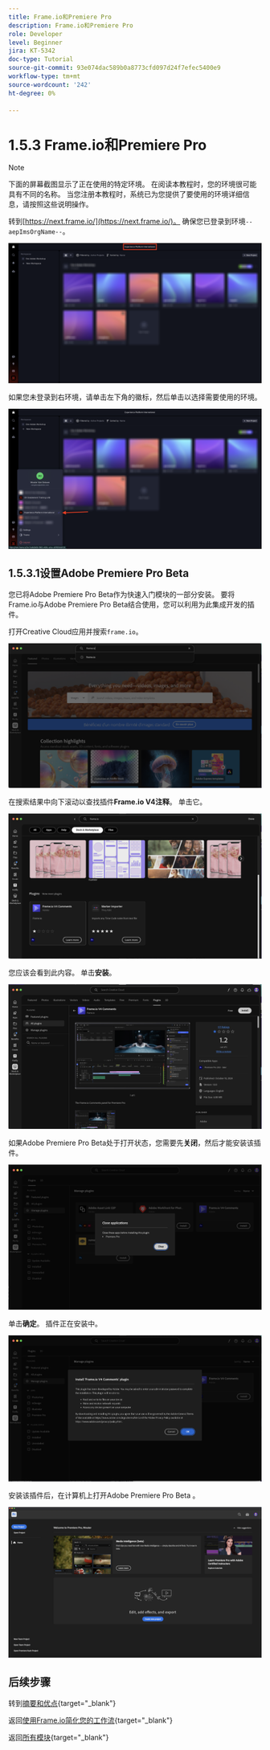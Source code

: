 ```yaml
---
title: Frame.io和Premiere Pro
description: Frame.io和Premiere Pro
role: Developer
level: Beginner
jira: KT-5342
doc-type: Tutorial
source-git-commit: 93e074dac589b0a8773cfd097d24f7efec5400e9
workflow-type: tm+mt
source-wordcount: '242'
ht-degree: 0%

---
```


# 1.5.3 Frame.io和Premiere Pro

>[!NOTE]
>
> 下面的屏幕截图显示了正在使用的特定环境。 在阅读本教程时，您的环境很可能具有不同的名称。 当您注册本教程时，系统已为您提供了要使用的环境详细信息，请按照这些说明操作。

转到[https://next.frame.io/](https://next.frame.io/)。 确保您已登录到环境`--aepImsOrgName--`。

![Frame.io](./images/frameio1.png)

如果您未登录到右环境，请单击左下角的徽标，然后单击以选择需要使用的环境。

![Frame.io](./images/frameio2.png)

## 1.5.3.1设置Adobe Premiere Pro Beta

您已将Adobe Premiere Pro Beta作为快速入门模块的一部分安装。 要将Frame.io与Adobe Premiere Pro Beta结合使用，您可以利用为此集成开发的插件。

打开Creative Cloud应用并搜索`frame.io`。

![Frame.io](./images/frameio23.png)

在搜索结果中向下滚动以查找插件&#x200B;**Frame.io V4注释**。 单击它。

![Frame.io](./images/frameio24.png)

您应该会看到此内容。 单击&#x200B;**安装**。

![Frame.io](./images/frameio25.png)

如果Adobe Premiere Pro Beta处于打开状态，您需要先&#x200B;**关闭**，然后才能安装该插件。

![Frame.io](./images/frameio26.png)

单击&#x200B;**确定**。 插件正在安装中。

![Frame.io](./images/frameio27.png)

安装该插件后，在计算机上打开Adobe Premiere Pro Beta 。

![Frame.io](./images/frameio22.png)

## 后续步骤

转到[摘要和优点](./summary.md){target="_blank"}

返回[使用Frame.io简化您的工作流](./frameio.md){target="_blank"}

返回[所有模块](./../../../overview.md){target="_blank"}
